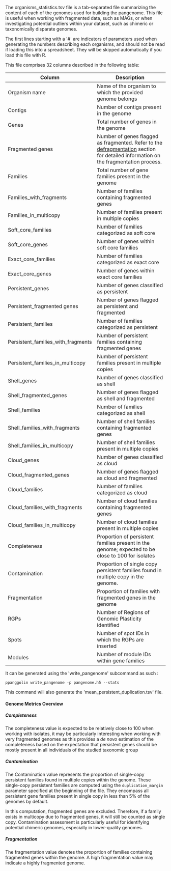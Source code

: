 The organisms_statistics.tsv file is a tab-separated file summarizing the content of each of the genomes used for building the pangenome. This file is useful when working with fragmented data, such as MAGs, or when investigating potential outliers within your dataset, such as chimeric or taxonomically disparate genomes.

The first lines starting with a '#' are indicators of parameters used when generating the numbers describing each organisms, and should not be read if loading this into a spreadsheet. They will be skipped automatically if you load this file with R.

This file comprises 32 columns described in the following table:

| Column                      | Description                                                                                   |
|-----------------------------|-----------------------------------------------------------------------------------------------|
| Organism name               | Name of the organism to which the provided genome belongs                                      |
| Contigs                     | Number of contigs present in the genome                                                        |
| Genes                       | Total number of genes in the genome                                                            |
| Fragmented genes            | Number of genes flagged as fragmented. Refer to the [defragmentation](../step-by-step/clustering.md#defragmentation) section for detailed information on the fragmentation process.    |
| Families                    | Total number of gene families present in the genome                                            |
| Families_with_fragments     | Number of families containing fragmented genes                                                  |
| Families_in_multicopy       | Number of families present in multiple copies                                                  |
| Soft_core_families          | Number of families categorized as soft core                                                    |
| Soft_core_genes             | Number of genes within soft core families                                                      |
| Exact_core_families         | Number of families categorized as exact core                                                   |
| Exact_core_genes            | Number of genes within exact core families                                                     |
| Persistent_genes            | Number of genes classified as persistent                                                       |
| Persistent_fragmented genes | Number of genes flagged as persistent and fragmented                                           |
| Persistent_families         | Number of families categorized as persistent                                                   |
| Persistent_families_with_fragments | Number of persistent families containing fragmented genes                              |
| Persistent_families_in_multicopy | Number of persistent families present in multiple copies                                   |
| Shell_genes                 | Number of genes classified as shell                                                            |
| Shell_fragmented_genes      | Number of genes flagged as shell and fragmented                                                |
| Shell_families              | Number of families categorized as shell                                                        |
| Shell_families_with_fragments | Number of shell families containing fragmented genes                                          |
| Shell_families_in_multicopy | Number of shell families present in multiple copies                                            |
| Cloud_genes                 | Number of genes classified as cloud                                                            |
| Cloud_fragmented_genes      | Number of genes flagged as cloud and fragmented                                                |
| Cloud_families              | Number of families categorized as cloud                                                        |
| Cloud_families_with_fragments | Number of cloud families containing fragmented genes                                          |
| Cloud_families_in_multicopy | Number of cloud families present in multiple copies                                            |
| Completeness                | Proportion of persistent families present in the genome; expected to be close to 100 for isolates |
| Contamination               | Proportion of single copy persistent families found in multiple copy in the genome.  |
| Fragmentation               | Proportion of families with fragmented genes in the genome |
| RGPs                        | Number of Regions of Genomic Plasticity identified                                             |
| Spots                       | Number of spot IDs in which the RGPs are inserted                                              |
| Modules                     | Number of module IDs within gene families                                  |



It can be generated using the 'write_pangenome' subcommand as such : 

```
ppanggolin write_pangenome -p pangenome.h5 --stats
```

This command will also generate the 'mean_persistent_duplication.tsv' file.



#### Genome Metrics Overview

##### Completeness
The completeness value is expected to be relatively close to 100 when working with isolates, it may be particularly interesting when working with very fragmented genomes as this provides a *de novo* estimation of the completeness based on the expectation that persistent genes should be mostly present in all individuals of the studied taxonomic group

##### Contamination
The Contamination value represents the proportion of single-copy persistent families found in multiple copies within the genome. These single-copy persistent families are computed using the `duplication_margin` parameter specified at the beginning of the file. They encompass all persistent gene families present in single copy in less than 5% of the genomes by default. 

In this computation, fragmented genes are excluded. Therefore, if a family exists in multicopy due to fragmented genes, it will still be counted as single copy. Contamination assessment is particularly useful for identifying potential chimeric genomes, especially in lower-quality genomes.

##### Fragmentation
The fragmentation value denotes the proportion of families containing fragmented genes within the genome. A high fragmentation value may indicate a highly fragmented genome.
